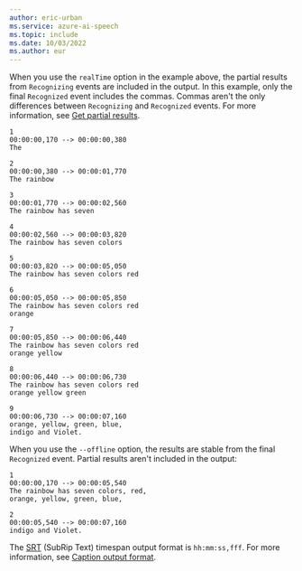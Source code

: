 ```yaml
---
author: eric-urban
ms.service: azure-ai-speech
ms.topic: include
ms.date: 10/03/2022
ms.author: eur
---
```


When you use the `realTime` option in the example above, the partial results from `Recognizing` events are included in the output. In this example, only the final `Recognized` event includes the commas. Commas aren't the only differences between `Recognizing` and `Recognized` events. For more information, see [Get partial results](~/articles/ai-services/speech-service/captioning-concepts.md#get-partial-results).

```srt
1
00:00:00,170 --> 00:00:00,380
The

2
00:00:00,380 --> 00:00:01,770
The rainbow

3
00:00:01,770 --> 00:00:02,560
The rainbow has seven

4
00:00:02,560 --> 00:00:03,820
The rainbow has seven colors

5
00:00:03,820 --> 00:00:05,050
The rainbow has seven colors red

6
00:00:05,050 --> 00:00:05,850
The rainbow has seven colors red
orange

7
00:00:05,850 --> 00:00:06,440
The rainbow has seven colors red
orange yellow

8
00:00:06,440 --> 00:00:06,730
The rainbow has seven colors red
orange yellow green

9
00:00:06,730 --> 00:00:07,160
orange, yellow, green, blue,
indigo and Violet.
```

When you use the `--offline` option, the results are stable from the final `Recognized` event. Partial results aren't included in the output:

```srt
1
00:00:00,170 --> 00:00:05,540
The rainbow has seven colors, red,
orange, yellow, green, blue,

2
00:00:05,540 --> 00:00:07,160
indigo and Violet.
```

The [SRT](https://docs.fileformat.com/video/srt/) (SubRip Text) timespan output format is `hh:mm:ss,fff`. For more information, see [Caption output format](~/articles/ai-services/speech-service/captioning-concepts.md#caption-output-format).
